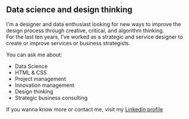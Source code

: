 ## Data science and design thinking
I'm a designer and data enthusiast looking for new ways to improve the design process through creative, critical, and algorithm thinking.  
For the last ten years, I've worked as a strategic and service designer to create or improve services or business strategists.  

You can ask me about:
- Data Science
- HTML & CSS
- Project management
- Innovation management
- Design thinking
- Strategic business consulting

If you wanna know more or contact me, visit my [Linkedin profile](https://www.linkedin.com/in/franciscojaviercalero/)


<!--
**fjcalero/fjcalero** is a ✨ _special_ ✨ repository because its `README.md` (this file) appears on your GitHub profile.

Here are some ideas to get you started:

- 🔭 I’m currently working on ...
- 🌱 I’m currently learning ...
- 👯 I’m looking to collaborate on ...
- 🤔 I’m looking for help with ...
- 💬 Ask me about ...
- 📫 How to reach me: ...
- 😄 Pronouns: ...
- ⚡ Fun fact: ...
-->
